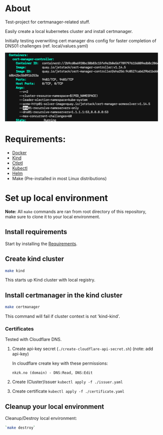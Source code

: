 # About

Test-project for certmanager-related stuff. 

Easily create a local kubernetes cluster and install certmanager.

Initially testing overwriting cert manager dns config for faster completion of DNS01 challenges (ref. local/values.yaml)

![alt text](./local/image.png)

# Requirements:
  - [Docker](https://docs.docker.com/desktop)
  - [Kind](https://kind.sigs.k8s.io/docs/user/quick-start/#installing-with-a-package-manager)
  - [Ctlptl](https://github.com/tilt-dev/ctlptl)
  - [Kubectl](https://kubernetes.io/docs/tasks/tools/)
  - [Helm](https://helm.sh/docs/intro/install/)
  - Make (Pre-installed in most Linux distributions)


# Set up local environment
**Note:** All `make` commands are ran from root directory of this repository, make sure to clone it to your local environment. 

## Install requirements

Start by installing the [Requirements](#requirements). 

## Create kind cluster 

```sh
make kind
```

This starts up Kind cluster with local registry.

## Install certmanager in the kind cluster
```sh
make certmanager
```

This command will fail if cluster context is not 'kind-kind'.



### Certificates

Tested with Cloudflare DNS.


1. Create api-key secret (`./create-cloudflare-api-secret.sh`) (note: add api-key)
  
    In cloudflare create key with these permissions:
    ```
    nkzk.no (domain) - DNS:Read, DNS:Edit
    ```

2. Create (Cluster)Issuer
   `kubectl apply -f ./issuer.yaml`

3. Create certificate
   `kubectl apply -f ./certificate.yaml`


## Cleanup your local environment

Cleanup/Destroy local environment: 
```sh
`make destroy`
```